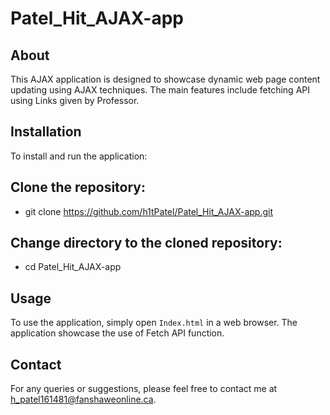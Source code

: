 # Patel_Hit_AJAX-app

## About
This AJAX application is designed to showcase dynamic web page content updating using AJAX techniques. The main features include fetching API using Links given by Professor. 

## Installation
To install and run the application:

## Clone the repository:
- git clone https://github.com/h1tPatel/Patel_Hit_AJAX-app.git

## Change directory to the cloned repository:
- cd Patel_Hit_AJAX-app

## Usage
To use the application, simply open `Index.html` in a web browser. The application showcase the use of Fetch API function.

## Contact
For any queries or suggestions, please feel free to contact me at h_patel161481@fanshaweonline.ca.


